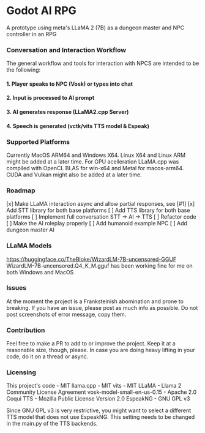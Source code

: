 # Godot AI RPG
A prototype using meta's LLaMA 2 (7B) as a dungeon master and NPC controller in an RPG

### Conversation and Interaction Workflow
The general workflow and tools for interaction with NPCS are intended to be the following:
#### 1. Player speaks to NPC (Vosk) or types into chat
#### 2. Input is processed to AI prompt 
#### 3. AI generates response (LLaMA2.cpp Server)
#### 4. Speech is generated (vctk/vits TTS model & Espeak)

### Supported Platforms
Currently MacOS ARM64 and Windows X64.
Linux X64 and Linux ARM might be added at a later time.
For GPU acelleration LLaMA.cpp was compiled with OpenCL BLAS for win-x64 and Metal for macos-arm64.
CUDA and Vulkan might also be added at a later time.

### Roadmap
[x] Make LLaMA interaction async and allow partial responses, see [#1]
[x] Add STT library for both base platforms
[ ] Add TTS library for both base platforms
[ ] Implement full conversation STT -> AI -> TTS
[ ] Refactor code
[ ] Make the AI roleplay properly
[ ] Add humanoid example NPC
[ ] Add dungeon master AI

### LLaMA Models
https://huggingface.co/TheBloke/WizardLM-7B-uncensored-GGUF
WizardLM-7B-uncensored.Q4_K_M.gguf has been working fine for me on both Windows and MacOS

### Issues
At the moment the project is a Franksteinish abomination and prone to breaking.
If you have an issue, please post as much info as possible.
Do not post screenshots of error message, copy them.

### Contribution
Feel free to make a PR to add to or improve the project.
Keep it at a reasonable size, though, please.
In case you are doing heavy lifting in your code, do it on a thread or async.

### Licensing

This project's code - MIT
llama.cpp - MIT
vits - MIT 
LLaMA - Llama 2 Community License Agreement 
vosk-model-small-en-us-0.15 - Apache 2.0
Coqui TTS - Mozilla Public License Version 2.0
EspeakNG - GNU GPL v3

Since GNU GPL v3 is very restrictive, you might want to select a different TTS model that does not use EspeakNG. This setting needs to be changed in the main.py of the TTS backends.
